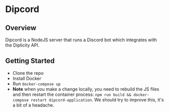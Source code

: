 # Dipcord

## Overview

Dipcord is a NodeJS server that runs a Discord bot which integrates with the
Diplicity API.

## Getting Started

- Clone the repo
- Install Docker
- Run `docker-compose up`
- **Note** when you make a change locally, you need to rebuild the JS files and
  then restart the container process:
  `npm run build && docker-compose restart dipcord-application`. We should try
  to improve this, it's a bit of a headache.
